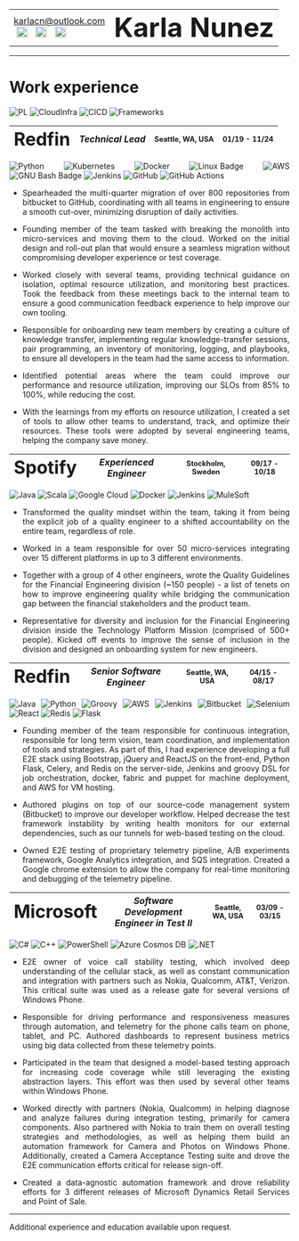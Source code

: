 <!-- Updating these styles will mean updating create_svg as well,
at least until this code is made more dynamic, as GITHUB requires
pre-generated svgs instead of dynamic ones. -->
<style>
body {
  text-align: justify;
}

.company-name {
  font-size: 2em;
  font-weight: bold;
}

.company-location {
  font-size: 0.8em;
}
.position-timeline {
  font-size: 0.8em;
}
.position-title {
  font-style: italic;
}

.social-icon {
  width: 20px;
  height: 20px;
  /* separation between icons */
  margin: 0 5px; 
  transition: opacity 0.3s ease; /* Smooth hover effect */
}

/* Dark mode: make icons white */
@media (prefers-color-scheme: dark) {
  .social-icon {
    filter: brightness(0) invert(1); /* Makes icons white in dark mode */
  }
}

/* Light mode: keep original colors */
@media (prefers-color-scheme: light) {
  .social-icon {
    filter: none; /* Keep original colors in light mode */
  }
}

.social-icon:hover {
  opacity: 0.7; /* Slight fade on hover */
}
</style>

<table style="width:100%;">
  <tr>
    <td>
        <a href="mailto:karlacn@outlook.com">karlacn@outlook.com</a><br>
        <a href="https://www.linkedin.com/in/karnu/"><img src="https://cdn.jsdelivr.net/npm/simple-icons@v9/icons/linkedin.svg" alt="LinkedIn" class="social-icon"></a>
        <a href="https://github.com/BooNooNooNouS"><img src="https://cdn.jsdelivr.net/npm/simple-icons@v9/icons/github.svg" alt="GitHub" class="social-icon"></a>
        <a href="https://gitlab.com/BooNooNooNouS"><img src="https://cdn.jsdelivr.net/npm/simple-icons@v9/icons/gitlab.svg" alt="GitLab" class="social-icon"></a>
    </td>
    <td style="text-align:right;">
      <span style="font-size:3em; font-weight:bold;">Karla Nunez</span>
    </td>
  </tr>
</table>




-------
# Work experience
![PL](https://img.shields.io/badge/programming_languages-4EAA25?style=flat)
![CloudInfra](https://img.shields.io/badge/Cloud_and_Infrastructure-0052CC?style=flat)
![CICD](https://img.shields.io/badge/CICD-5C2D91?style=flat)
![Frameworks](https://img.shields.io/badge/Frameworks_and_Libraries-ED8B00?style=flat)

<!-- START_COMPANY_TABLE -->
| <span class="company-name">Redfin</span>| <span class="position-title">Technical Lead</span> | <span class="company-location">Seattle, WA, USA</span> | <span class="position-timeline">01/19 - 11/24</span> |
| --- | --- | --- | --- |
<!-- END_COMPANY_TABLE -->


![Python](https://img.shields.io/badge/Python-4EAA25?style=flat&logo=python&logoColor=white)
![Kubernetes](https://img.shields.io/badge/Kubernetes-0052CC?style=flat&logo=kubernetes&logoColor=white)
![Docker](https://img.shields.io/badge/Docker-0052CC?style=flat&logo=docker&logoColor=white)
![Linux Badge](https://img.shields.io/badge/Linux-0052CC?logo=linux&logoColor=fff&style=flat)
![AWS](https://img.shields.io/badge/AWS-0052CC?style=flat&logo=amazon-aws&logoColor=white)
![GNU Bash Badge](https://img.shields.io/badge/GNU%20Bash-5C2D91?logo=gnubash&logoColor=fff&style=flat)
![Jenkins](https://img.shields.io/badge/Jenkins-5C2D91?style=flat&logo=jenkins&logoColor=white)
![GitHub](https://img.shields.io/badge/GitHub-5C2D91?style=flat&logo=github&logoColor=white)
![GitHub Actions](https://img.shields.io/badge/github%20actions-5C2D91.svg?style=flat&logo=githubactions&logoColor=white)



* Spearheaded the multi-quarter migration of over 800 repositories from bitbucket to GitHub, coordinating with all teams in engineering to ensure a smooth cut-over, minimizing disruption of daily activities. 

* Founding member of the team tasked with breaking the monolith into micro-services and moving them to the cloud.  Worked on the initial design and roll-out plan that would ensure a seamless migration without compromising developer experience or test coverage. 

* Worked closely with several teams, providing technical guidance on isolation, optimal resource utilization, and monitoring best practices.  Took the feedback from these meetings back to the internal team to ensure a good communication feedback experience to help improve our own tooling. 

* Responsible for onboarding new team members by creating a culture of knowledge transfer, implementing regular knowledge-transfer sessions, pair programming, an inventory of monitoring, logging, and playbooks, to ensure all developers in the team had the same access to information. 

* Identified potential areas where the team could improve our performance and resource utilization, improving our SLOs from 85% to 100%, while reducing the cost. 

* With the learnings from my efforts on resource utilization, I created a set of tools to allow other teams to understand, track, and optimize their resources.  These tools were adopted by several engineering teams, helping the company save money. 


| <span class="company-name">Spotify</span>| <span class="position-title">Experienced Engineer</span> | <span class="company-location">Stockholm, Sweden</span> | <span class="position-timeline">09/17 - 10/18</span> |
| --- | ---|---|---|

![Java](https://img.shields.io/badge/Java-4EAA25?style=flat&logo=openjdk&logoColor=white)
![Scala](https://img.shields.io/badge/Scala-4EAA25?style=flat&logo=scala&logoColor=white)
![Google Cloud](https://img.shields.io/badge/Google_Cloud-0052CC?style=flat&logo=google-cloud&logoColor=white)
![Docker](https://img.shields.io/badge/Docker-0052CC?style=flat&logo=docker&logoColor=white)
![Jenkins](https://img.shields.io/badge/Jenkins-5C2D91?style=flat&logo=jenkins&logoColor=white)
![MuleSoft](https://img.shields.io/badge/MuleSoft-ED8B00?style=flat&logo=mulesoft&logoColor=white)

* Transformed the quality mindset within the team, taking it from being the explicit job of a quality engineer to a shifted accountability on the entire team, regardless of role. 

* Worked in a team responsible for over 50 micro-services integrating over 15 different platforms in up to 3 different environments.   

* Together with a group of 4 other engineers, wrote the Quality Guidelines for the Financial Engineering division (~150 people) - a list of tenets on how to improve engineering quality while bridging the communication gap between the financial stakeholders and the product team. 

* Representative for diversity and inclusion for the Financial Engineering division inside the Technology Platform Mission (comprised of 500+ people).  Kicked off events to improve the sense of inclusion in the division and designed an onboarding system for new engineers. 


<!-- START_COMPANY_TABLE -->
| <span class="company-name">Redfin</span>| <span class="position-title">Senior Software Engineer</span> | <span class="company-location">Seattle, WA, USA</span> | <span class="position-timeline">04/15 - 08/17</span> |
| --- | ---|---|---|
<!-- END_COMPANY_TABLE -->


![Java](https://img.shields.io/badge/Java-4EAA25?style=flat&logo=openjdk&logoColor=white)
![Python](https://img.shields.io/badge/Python-4EAA25?style=flat&logo=python&logoColor=white)
![Groovy](https://img.shields.io/badge/Groovy-4EAA25?style=flat&logo=apache-groovy&logoColor=white)
![AWS](https://img.shields.io/badge/AWS-0052CC?style=flat&logo=amazon-aws&logoColor=white)
![Jenkins](https://img.shields.io/badge/Jenkins-5C2D91?style=flat&logo=jenkins&logoColor=white)
![Bitbucket](https://img.shields.io/badge/Bitbucket-5C2D91?style=flat&logo=bitbucket&logoColor=white)
![Selenium](https://img.shields.io/badge/Selenium-ED8B00?style=flat&logo=selenium&logoColor=white)
![React](https://img.shields.io/badge/React-ED8B00?style=flat&logo=react&logoColor=white)
![Redis](https://img.shields.io/badge/redis-ED8B00.svg?style=flat&logo=redis&logoColor=white)
![Flask](https://img.shields.io/badge/flask-ED8B00.svg?style=flat&logo=flask&logoColor=white)

* Founding member of the team responsible for continuous integration, responsible for long term vision, team coordination, and implementation of tools and strategies.  As part of this, I had experience developing a full E2E stack using Bootstrap, jQuery and ReactJS on the front-end, Python Flask, Celery, and Redis on the server-side, Jenkins and groovy DSL for job orchestration, docker, fabric and puppet for machine deployment, and AWS for VM hosting. 

* Authored plugins on top of our source-code management system (Bitbucket) to improve our developer workflow.  Helped decrease the test framework instability by writing health monitors for our external dependencies, such as our tunnels for web-based testing on the cloud. 

* Owned E2E testing of proprietary telemetry pipeline, A/B experiments framework, Google Analytics integration, and SQS integration.  Created a Google chrome extension to allow the company for real-time monitoring and debugging of the telemetry pipeline.

<!-- START_COMPANY_TABLE -->
| <span class="company-name">Microsoft</span>| <span class="position-title">Software Development Engineer in Test II</span> | <span class="company-location">Seattle, WA, USA</span> | <span class="position-timeline">03/09 - 03/15</span> |
| --- | ---|---|---|
<!-- END_COMPANY_TABLE -->

![C#](https://img.shields.io/badge/C%23-4EAA25?style=flat&logo=c-sharp&logoColor=white)
![C++](https://img.shields.io/badge/C%2B%2B-4EAA25?style=flat&logo=c%2B%2B&logoColor=white)
![PowerShell](https://img.shields.io/badge/PowerShell-4EAA25?style=flat&logo=powershell&logoColor=white)
![Azure Cosmos DB](https://img.shields.io/badge/Azure_Cosmos_DB-0052CC?style=flat&logo=azure-cosmos-db&logoColor=white)
![.NET](https://img.shields.io/badge/.NET-ED8B00?style=flat&logo=.net&logoColor=white)

* E2E owner of voice call stability testing, which involved deep understanding of the cellular stack, as well as constant communication and integration with partners such as Nokia, Qualcomm, AT&T, Verizon.  This critical suite was used as a release gate for several versions of Windows Phone. 

* Responsible for driving performance and responsiveness measures through automation, and telemetry for the phone calls team on phone, tablet, and PC.  Authored dashboards to represent business metrics using big data collected from these telemetry points. 

* Participated in the team that designed a model-based testing approach for increasing code coverage while still leveraging the existing abstraction layers.  This effort was then used by several other teams within Windows Phone. 

* Worked directly with partners (Nokia, Qualcomm) in helping diagnose and analyze failures during integration testing, primarily for camera components.  Also partnered with Nokia to train them on overall testing strategies and methodologies, as well as helping them build an automation framework for Camera and Photos on Windows Phone.  Additionally, created a Camera Acceptance Testing suite and drove the E2E communication efforts critical for release sign-off. 

* Created a data-agnostic automation framework and drove reliability efforts for 3 different releases of Microsoft Dynamics Retail Services and Point of Sale.

---

Additional experience and education available upon request.
